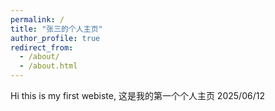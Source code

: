```yaml
---
permalink: /
title: "张三的个人主页"
author_profile: true
redirect_from: 
  - /about/
  - /about.html
---
```


Hi this is my first webiste, 这是我的第一个个人主页 2025/06/12
